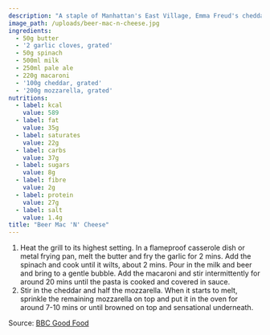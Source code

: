 ```yaml
---
description: "A staple of Manhattan's East Village, Emma Freud's cheddar and pale ale pasta dish is the ultimate comfort food"
image_path: /uploads/beer-mac-n-cheese.jpg
ingredients:
  - 50g butter
  - '2 garlic cloves, grated'
  - 50g spinach
  - 500ml milk
  - 250ml pale ale
  - 220g macaroni
  - '100g cheddar, grated'
  - '200g mozzarella, grated'
nutritions:
  - label: kcal
    value: 589
  - label: fat
    value: 35g
  - label: saturates
    value: 22g
  - label: carbs
    value: 37g
  - label: sugars
    value: 8g
  - label: fibre
    value: 2g
  - label: protein
    value: 27g
  - label: salt
    value: 1.4g
title: "Beer Mac 'N' Cheese"
---
```



1. Heat the grill to its highest setting. In a flameproof casserole dish or metal frying pan, melt the butter and fry the garlic for 2 mins. Add the spinach and cook until it wilts, about 2 mins. Pour in the milk and beer and bring to a gentle bubble. Add the macaroni and stir intermittently for around 20 mins until the pasta is cooked and covered in sauce.
2. Stir in the cheddar and half the mozzarella. When it starts to melt, sprinkle the remaining mozzarella on top and put it in the oven for around 7-10 mins or until browned on top and sensational underneath.


Source: [BBC Good Food](http://www.bbcgoodfood.com/recipes/beer-mac-n-cheese)